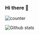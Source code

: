 ### Hi there 👋

<!--
**richeshgupta/richeshgupta** is a ✨ _special_ ✨ repository because its `README.md` (this file) appears on your GitHub profile.

Here are some ideas to get you started:

- 🔭 I’m currently working on ...
- 🌱 I’m currently learning ...
- 👯 I’m looking to collaborate on ...
- 🤔 I’m looking for help with ...
- 💬 Ask me about ...
- 📫 How to reach me: ...
- 😄 Pronouns: ...
- ⚡ Fun fact: ...
-->
![counter](https://envz0wxyn5fo3c4.m.pipedream.net)

![Github stats](https://github-readme-stats.vercel.app/api?username=richeshgupta)
